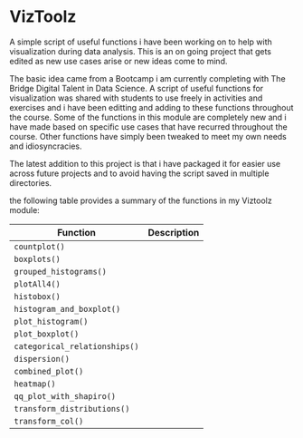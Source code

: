 # VizToolz

A simple script of useful functions i have been working on to help with visualization during data analysis.
This is an on going project that gets edited as new use cases arise or new ideas come to mind.

The basic idea came from a Bootcamp i am currently completing with The Bridge Digital Talent in Data Science. A script of useful functions for visualization was shared with students to use freely in activities and exercises and i have been editting and adding to these functions throughout the course. Some of the functions in this module are completely new and i have made based on specific use cases that have recurred throughout the course. Other functions have simply been tweaked to meet my own needs and idiosyncracies.

The latest addition to this project is that i have packaged it for easier use across future projects and to avoid having
the script saved in multiple directories.

the following table provides a summary of the functions in my Viztoolz module:

|Function|Description|
|-|-|
|`countplot()`||
|`boxplots()`||
|`grouped_histograms()`||
|`plotAll4()`||
|`histobox()`||
|`histogram_and_boxplot()`||
|`plot_histogram()`||
|`plot_boxplot()`||
|`categorical_relationships()`||
|`dispersion()`||
|`combined_plot()`||
|`heatmap()`||
|`qq_plot_with_shapiro()`||
|`transform_distributions()`||
|`transform_col()`||